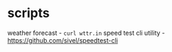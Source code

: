 # scripts

weather forecast - `curl wttr.in`
speed test cli utility - https://github.com/sivel/speedtest-cli
